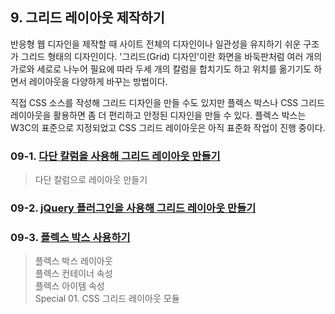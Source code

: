 ## 9. 그리드 레이아웃 제작하기

반응형 웹 디자인을 제작할 때 사이트 전체의 디자인이나 일관성을 유지하기 쉬운 구조가 그리드 형태의 디자인이다. '그리드(Grid) 디자인'이란 화면을 바둑판처럼 여러 개의 가로와 세로로 나누어 필요에 따라 두세 개의 칼럼을 합치기도 하고 위치를 옮기기도 하면서 레이아웃을 다양하게 바꾸는 방법이다.

직접 CSS 소스를 작성해 그리드 디자인을 만들 수도 있지만 플렉스 박스나 CSS 그리드 레이아웃을 활용하면 좀 더 편리하고 안정된 디자인을 만들 수 있다. 플렉스 박스는 W3C의 표준으로 지정되었고 CSS 그리드 레이아웃은 아직 표준화 작업이 진행 중이다.

### 09-1. [다단 칼럼을 사용해 그리드 레이아웃 만들기](https://github.com/LAH1203/Doit_FE_WebDesign/blob/main/Chapter%209/9-1.md)
> 다단 칼럼으로 레이아웃 만들기
### 09-2. [jQuery 플러그인을 사용해 그리드 레이아웃 만들기](https://github.com/LAH1203/Doit_FE_WebDesign/blob/main/Chapter%209/9-2.md)
### 09-3. [플렉스 박스 사용하기](https://github.com/LAH1203/Doit_FE_WebDesign/blob/main/Chapter%209/9-3.md)
> 플렉스 박스 레이아웃<br>
> 플렉스 컨테이너 속성<br>
> 플렉스 아이템 속성<br>
> Special 01. CSS 그리드 레이아웃 모듈
